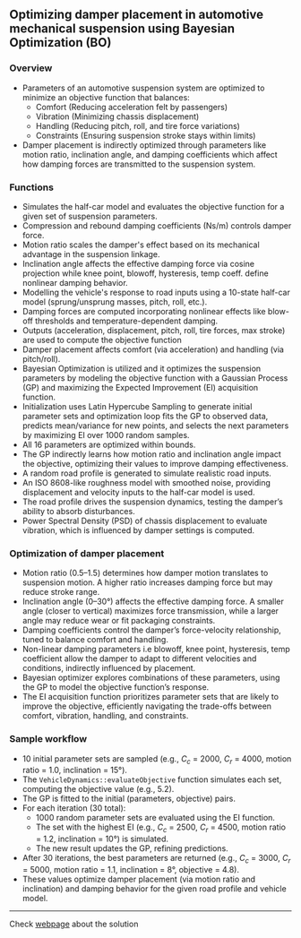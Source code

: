 ## Optimizing damper placement in automotive mechanical suspension using Bayesian Optimization (BO)

### Overview
* Parameters of an automotive suspension system are optimized to minimize an objective function that balances:
  * Comfort (Reducing acceleration felt by passengers)
  * Vibration (Minimizing chassis displacement)
  * Handling (Reducing pitch, roll, and tire force variations)
  * Constraints (Ensuring suspension stroke stays within limits)
* Damper placement is indirectly optimized through parameters like motion ratio, inclination angle, and damping coefficients which affect how damping forces are transmitted to the suspension system.

### Functions
* Simulates the half-car model and evaluates the objective function for a given set of suspension parameters.
* Compression and rebound damping coefficients (Ns/m) controls damper force.
* Motion ratio scales the damper's effect based on its mechanical advantage in the suspension linkage.
* Inclination angle affects the effective damping force via cosine projection while knee point, blowoff, hysteresis, temp coeff. define nonlinear damping behavior.
* Modelling the vehicle's response to road inputs using a 10-state half-car model (sprung/unsprung masses, pitch, roll, etc.).
* Damping forces are computed incorporating nonlinear effects like blow-off thresholds and temperature-dependent damping.
* Outputs (acceleration, displacement, pitch, roll, tire forces, max stroke) are used to compute the objective function
* Damper placement affects comfort (via acceleration) and handling (via pitch/roll).
* Bayesian Optimization is utilized and it optimizes the suspension parameters by modeling the objective function with a Gaussian Process (GP) and maximizing the Expected Improvement (EI) acquisition function.
* Initialization uses Latin Hypercube Sampling to generate initial parameter sets and optimization loop fits the GP to observed data, predicts mean/variance for new points, and selects the next parameters by maximizing EI over 1000 random samples.
* All 16 parameters are optimized within bounds.
* The GP indirectly learns how motion ratio and inclination angle impact the objective, optimizing their values to improve damping effectiveness.
* A random road profile is generated to simulate realistic road inputs.
* An ISO 8608-like roughness model with smoothed noise, providing displacement and velocity inputs to the half-car model is used.
* The road profile drives the suspension dynamics, testing the damper’s ability to absorb disturbances.
* Power Spectral Density (PSD) of chassis displacement to evaluate vibration, which is influenced by damper settings is computed.

### Optimization of damper placement
* Motion ratio (0.5–1.5) determines how damper motion translates to suspension motion. A higher ratio increases damping force but may reduce stroke range.
* Inclination angle (0–30°) affects the effective damping force. A smaller angle (closer to vertical) maximizes force transmission, while a larger angle may reduce wear or fit packaging constraints.
* Damping coefficients control the damper’s force-velocity relationship, tuned to balance comfort and handling.
* Non-linear damping parameters i.e blowoff, knee point, hysteresis, temp coefficient allow the damper to adapt to different velocities and conditions, indirectly influenced by placement.
* Bayesian optimizer explores combinations of these parameters, using the GP to model the objective function’s response.
* The EI acquisition function prioritizes parameter sets that are likely to improve the objective, efficiently navigating the trade-offs between comfort, vibration, handling, and constraints.

### Sample workflow
* 10 initial parameter sets are sampled (e.g., $C_c$ = 2000, $C_r$ = 4000, motion ratio = 1.0, inclination = 15°).
* The `VehicleDynamics::evaluateObjective` function simulates each set, computing the objective value (e.g., 5.2).
* The GP is fitted to the initial (parameters, objective) pairs.
* For each iteration (30 total):
  * 1000 random parameter sets are evaluated using the EI function.
  * The set with the highest EI (e.g., $C_c$ = 2500, $C_r$ = 4500, motion ratio = 1.2, inclination = 10°) is simulated.
  * The new result updates the GP, refining predictions.
* After 30 iterations, the best parameters are returned (e.g., $C_c$ = 3000, $C_r$ = 5000, motion ratio = 1.1, inclination = 8°, objective = 4.8).
* These values optimize damper placement (via motion ratio and inclination) and damping behavior for the given road profile and vehicle model. 

---

Check [webpage](https://bo-optimal-damper-placement-1.netlify.app/) about the solution 
